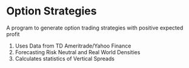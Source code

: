 # Option Strategies
 A program to generate option trading strategies with positive expected profit

1. Uses Data from TD Ameritrade/Yahoo Finance
2. Forecasting Risk Neutral and Real World Densities
3. Calculates statistics of Vertical Spreads
